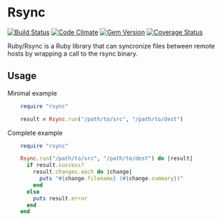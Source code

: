 # Rsync

[![Build Status](https://travis-ci.org/jbussdieker/ruby-rsync.png?branch=master)](https://travis-ci.org/jbussdieker/ruby-rsync)
[![Code Climate](https://codeclimate.com/github/jbussdieker/ruby-rsync.png)](https://codeclimate.com/github/jbussdieker/ruby-rsync)
[![Gem Version](https://badge.fury.io/rb/rsync.png)](http://badge.fury.io/rb/rsync)
[![Coverage Status](https://coveralls.io/repos/jbussdieker/ruby-rsync/badge.png)](https://coveralls.io/r/jbussdieker/ruby-rsync)

Ruby/Rsync is a Ruby library that can syncronize files between remote hosts by wrapping a call to the rsync binary.

## Usage

Minimal example
```ruby
    require "rsync"

    result = Rsync.run("/path/to/src", "/path/to/dest")
```

Complete example
```ruby
    require "rsync"

    Rsync.run("/path/to/src", "/path/to/dest") do |result|
      if result.success?
        result.changes.each do |change|
          puts "#{change.filename} (#{change.summary})"
        end
      else
        puts result.error
      end
    end
```
